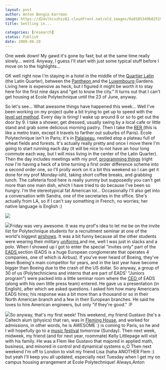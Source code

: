 ```yaml
---
layout: post
author: Anton Bongio Karrman
image: https://d24slhcvzhzz82.cloudfront.net/old_images/6a0105349b8251970b0115703ce64a970c-320wi.jpg
title: Settling in...

categories: [research]
status: Publish
date: 2009-06-20
---
```



One week down! My gawd it's gone by fast; but at the same time really slowly... weird. Anyway, I guess I'll start with just some typical stuff before I move on to the highlights...

OK well right now I'm staying in a hotel in the middle of the [Quartier Latin](https://en.wikipedia.org/wiki/Latin_Quarter) (the Latin Quarter), between the [Pantheon ](https://en.wikipedia.org/wiki/Panth%C3%A9on,_Paris)and the [Luxembourg ](https://en.wikipedia.org/wiki/Luxembourg_Gardens)Gardens. Living here is expensive as heck, but I figured it might be worth it to stay here for the first nine days and "get to know the city." It turns out that I can't get housing at Ecole Polytechnique until the 23 of June, anyway.

So let's see... What awesome things have happened this week... Well I've been working on my project quite a bit trying to get up to speed with the [level set method](https://en.wikipedia.org/wiki/Level_set_method). 
Every day is tiring! I wake up around 8 or so to get out the door by 9. I take a shower, get dressed, usually swing by a local cafe or little stand and grab some delicious morning pastry. Then I take the [RER ](https://en.wikipedia.org/wiki/RER)(this is like a metro train, except it travels to farther out suburbs of Paris). Ecole Polytechnique isn't in Paris; it's in [Palaiseau](https://en.wikipedia.org/wiki/Palaiseau), nestled atop a plateau full of wheat fields and forests. It's actually really pretty and once I move there I'm going to start running each day (it will be nice to not have an hour long commute each way, but I will miss living in the center of the Latin Quarter). Then the day includes meetings with my prof, [programming things](https://en.wikipedia.org/wiki/Scilab) (right now I'm having a heck of a time turning a first order difference scheme into a second order one, so I'll prolly work on it a bit this weekend so I can get it done for my prof Monday-ish), taking short coffee breaks, and grabbing lunch. The cafeteria food here is really yummy but supposedly you can't get more than one main dish, which I have tried to do because I've been so hungry. I'm the stereotypical fat American lol... Occasionally I'll also get into a conversation with Sandra, one of the secretaries in the office. She's actually from LA, so if I can't say something in French, no worries; her native language is English :)


![](https://d24slhcvzhzz82.cloudfront.net/old_images/6a0105349b8251970b01157132b3e4970b-320wi.jpg)

![](https://d24slhcvzhzz82.cloudfront.net/old_images/6a0105349b8251970b0115703d7199970c-320wi.jpg)Friday was very awesome. It was my prof's idea to let me be on the invite list for Polytechnique students for a recruitment seminar at one of the world's biggest [airshows](https://en.wikipedia.org/wiki/Paris_Air_Show). It was a bit funny because all the other students were wearing their military [uniforms ](https://upload.wikimedia.org/wikipedia/commons/b/b7/Polytechnique_flag_guard_Bastille_Day_2008.jpg)and me, well I was just in slacks and a polo. When I showed up I got to enter the special "invites only" part of the [EADS ](https://en.wikipedia.org/wiki/EADS)section (EADS is a huge European conglomerate that operates 4 companies, one of which is Airbus). If you've ever heard of Boeing, they've been Boeing's main competitor for years, and in the last year have become bigger than Boeing due to the crash of the US dollar. So anyway, a group of 30 of us (Polytechniciens and interns that are part of EADS' "Juniors program") were packed into a little seminar room where the [CEO ](https://en.wikipedia.org/wiki/Louis_Gallois)of EADS (along with his own little press team) entered. He gave us a presentation (in English), after which we asked questions. I asked him how many Americans EADS hires; his response was a bit more than a thousand or so in their North American branch and a few in their European branches. He said he loves to hire American engineers, but only "if they're good." :P


![](https://d24slhcvzhzz82.cloudfront.net/old_images/6a0105349b8251970b01157132c13d970b-320wi.jpg)So anyway, that's my first week! This weekend, my friend Gustavo (he's a Caltech alum (physics) that ran, was in [Fleming House](https://fleming.caltech.edu/), and worked for admissions, in other words, he is AWESOME :) is coming to Paris, so he and I will hopefully go to a [music festival](https://ezinearticles.com/?French-Music-Festival-La-fete-de-la-musique&amp;id=1129658) tomorrow (Sunday). Then next week, midweek, my friend (and for next year, roommate) Kelly Littlepage will visit with his family. He was a Flem like Gustavo that majored in applied math, business, and minored in control and dynamical systems o_O Then next weekend I'm off to London to visit my friend Lisa (haha ANOTHER Flem :) but yeah I'll keep you all updated, especially next Tuesday when I get my on campus housing arrangement at Ecole Polytechnique!
Always,Anton

